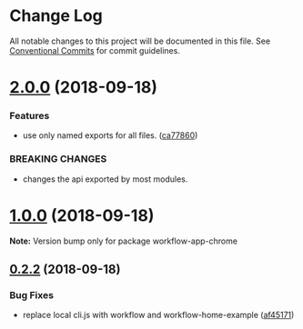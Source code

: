 # Change Log

All notable changes to this project will be documented in this file.
See [Conventional Commits](https://conventionalcommits.org) for commit guidelines.

<a name="2.0.0"></a>
# [2.0.0](https://github.com/havardh/workflow/compare/workflow-app-chrome@1.0.0...workflow-app-chrome@2.0.0) (2018-09-18)


### Features

* use only named exports for all files. ([ca77860](https://github.com/havardh/workflow/commit/ca77860))


### BREAKING CHANGES

* changes the api exported by most modules.





<a name="1.0.0"></a>
# [1.0.0](https://github.com/havardh/workflow/compare/workflow-app-chrome@0.2.2...workflow-app-chrome@1.0.0) (2018-09-18)

**Note:** Version bump only for package workflow-app-chrome





<a name="0.2.2"></a>
## [0.2.2](https://github.com/havardh/workflow/compare/workflow-app-chrome@0.2.1...workflow-app-chrome@0.2.2) (2018-09-18)


### Bug Fixes

* replace local cli.js with workflow and workflow-home-example ([af45171](https://github.com/havardh/workflow/commit/af45171))

